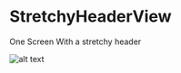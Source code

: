 # StretchyHeaderView
One Screen With a stretchy header 

![alt text](https://i.imgur.com/2dJXYLs.png)
